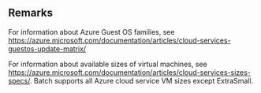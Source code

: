 ## Remarks  
 For information about Azure Guest OS families, see https://azure.microsoft.com/documentation/articles/cloud-services-guestos-update-matrix/  
  
 For information about available sizes of virtual machines, see https://azure.microsoft.com/documentation/articles/cloud-services-sizes-specs/.             Batch supports all Azure cloud service VM sizes except ExtraSmall.